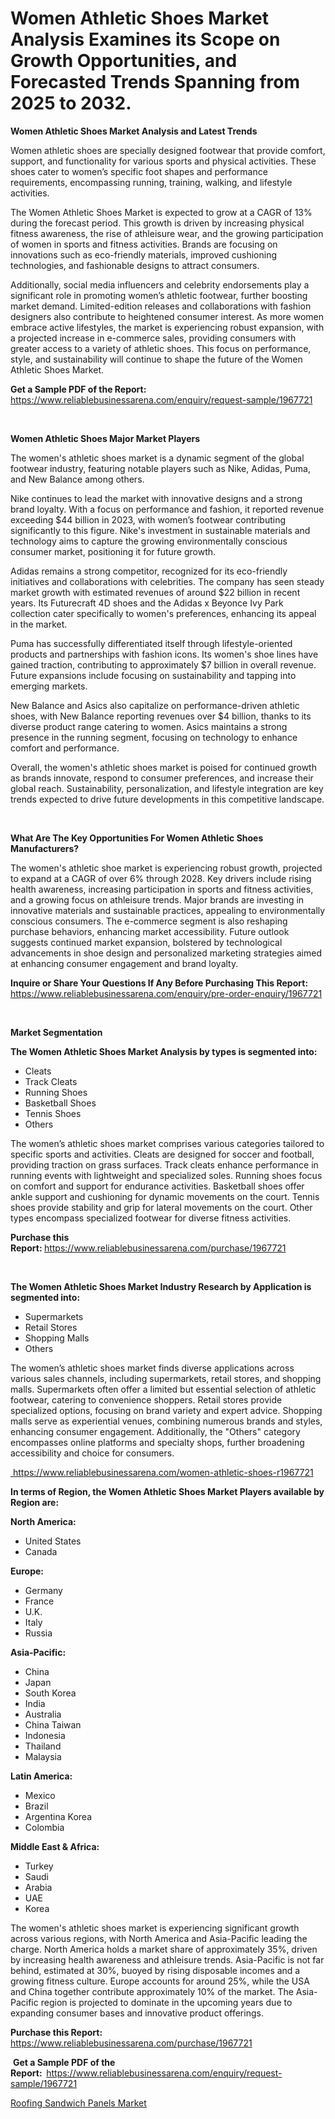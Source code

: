<p><h1>Women Athletic Shoes Market Analysis Examines its Scope on Growth Opportunities, and Forecasted Trends Spanning from 2025 to 2032.</h1></p><p><strong>Women Athletic Shoes Market Analysis and Latest Trends</strong></p>
<p><p>Women athletic shoes are specially designed footwear that provide comfort, support, and functionality for various sports and physical activities. These shoes cater to women’s specific foot shapes and performance requirements, encompassing running, training, walking, and lifestyle activities. </p><p>The Women Athletic Shoes Market is expected to grow at a CAGR of 13% during the forecast period. This growth is driven by increasing physical fitness awareness, the rise of athleisure wear, and the growing participation of women in sports and fitness activities. Brands are focusing on innovations such as eco-friendly materials, improved cushioning technologies, and fashionable designs to attract consumers. </p><p>Additionally, social media influencers and celebrity endorsements play a significant role in promoting women’s athletic footwear, further boosting market demand. Limited-edition releases and collaborations with fashion designers also contribute to heightened consumer interest. As more women embrace active lifestyles, the market is experiencing robust expansion, with a projected increase in e-commerce sales, providing consumers with greater access to a variety of athletic shoes. This focus on performance, style, and sustainability will continue to shape the future of the Women Athletic Shoes Market.</p></p>
<p><strong>Get a Sample PDF of the Report:&nbsp;</strong> <a href="https://www.reliablebusinessarena.com/enquiry/request-sample/1967721?utm_campaign=2488&utm_medium=2&utm_source=Github&utm_content=ia&utm_term=05042025&utm_id=women-athletic-shoes">https://www.reliablebusinessarena.com/enquiry/request-sample/1967721</a></p>
<p>&nbsp;</p>
<p><strong>Women Athletic Shoes Major Market Players</strong></p>
<p><p>The women's athletic shoes market is a dynamic segment of the global footwear industry, featuring notable players such as Nike, Adidas, Puma, and New Balance among others. </p><p>Nike continues to lead the market with innovative designs and a strong brand loyalty. With a focus on performance and fashion, it reported revenue exceeding $44 billion in 2023, with women’s footwear contributing significantly to this figure. Nike's investment in sustainable materials and technology aims to capture the growing environmentally conscious consumer market, positioning it for future growth.</p><p>Adidas remains a strong competitor, recognized for its eco-friendly initiatives and collaborations with celebrities. The company has seen steady market growth with estimated revenues of around $22 billion in recent years. Its Futurecraft 4D shoes and the Adidas x Beyonce Ivy Park collection cater specifically to women's preferences, enhancing its appeal in the market.</p><p>Puma has successfully differentiated itself through lifestyle-oriented products and partnerships with fashion icons. Its women's shoe lines have gained traction, contributing to approximately $7 billion in overall revenue. Future expansions include focusing on sustainability and tapping into emerging markets.</p><p>New Balance and Asics also capitalize on performance-driven athletic shoes, with New Balance reporting revenues over $4 billion, thanks to its diverse product range catering to women. Asics maintains a strong presence in the running segment, focusing on technology to enhance comfort and performance.</p><p>Overall, the women's athletic shoes market is poised for continued growth as brands innovate, respond to consumer preferences, and increase their global reach. Sustainability, personalization, and lifestyle integration are key trends expected to drive future developments in this competitive landscape.</p></p>
<p>&nbsp;</p>
<p><strong>What Are The Key Opportunities For Women Athletic Shoes Manufacturers?</strong></p>
<p><p>The women's athletic shoe market is experiencing robust growth, projected to expand at a CAGR of over 6% through 2028. Key drivers include rising health awareness, increasing participation in sports and fitness activities, and a growing focus on athleisure trends. Major brands are investing in innovative materials and sustainable practices, appealing to environmentally conscious consumers. The e-commerce segment is also reshaping purchase behaviors, enhancing market accessibility. Future outlook suggests continued market expansion, bolstered by technological advancements in shoe design and personalized marketing strategies aimed at enhancing consumer engagement and brand loyalty.</p></p>
<p><strong>Inquire or Share Your Questions If Any Before Purchasing This Report:</strong> <a href="https://www.reliablebusinessarena.com/enquiry/pre-order-enquiry/1967721?utm_campaign=2488&utm_medium=2&utm_source=Github&utm_content=ia&utm_term=05042025&utm_id=women-athletic-shoes">https://www.reliablebusinessarena.com/enquiry/pre-order-enquiry/1967721</a></p>
<p>&nbsp;</p>
<p><strong>Market Segmentation</strong></p>
<p><strong>The Women Athletic Shoes Market Analysis by types is segmented into:</strong></p>
<p><ul><li>Cleats</li><li>Track Cleats</li><li>Running Shoes</li><li>Basketball Shoes</li><li>Tennis Shoes</li><li>Others</li></ul></p>
<p><p>The women’s athletic shoes market comprises various categories tailored to specific sports and activities. Cleats are designed for soccer and football, providing traction on grass surfaces. Track cleats enhance performance in running events with lightweight and specialized soles. Running shoes focus on comfort and support for endurance activities. Basketball shoes offer ankle support and cushioning for dynamic movements on the court. Tennis shoes provide stability and grip for lateral movements on the court. Other types encompass specialized footwear for diverse fitness activities.</p></p>
<p><strong>Purchase this Report:&nbsp;</strong><a href="https://www.reliablebusinessarena.com/purchase/1967721?utm_campaign=2488&utm_medium=2&utm_source=Github&utm_content=ia&utm_term=05042025&utm_id=women-athletic-shoes">https://www.reliablebusinessarena.com/purchase/1967721</a></p>
<p>&nbsp;</p>
<p><strong>The Women Athletic Shoes Market Industry Research by Application is segmented into:</strong></p>
<p><ul><li>Supermarkets</li><li>Retail Stores</li><li>Shopping Malls</li><li>Others</li></ul></p>
<p><p>The women’s athletic shoes market finds diverse applications across various sales channels, including supermarkets, retail stores, and shopping malls. Supermarkets often offer a limited but essential selection of athletic footwear, catering to convenience shoppers. Retail stores provide specialized options, focusing on brand variety and expert advice. Shopping malls serve as experiential venues, combining numerous brands and styles, enhancing consumer engagement. Additionally, the "Others" category encompasses online platforms and specialty shops, further broadening accessibility and choice for consumers.</p></p>
<p><a href="https://www.reliablebusinessarena.com/women-athletic-shoes-r1967721?utm_campaign=2488&utm_medium=2&utm_source=Github&utm_content=ia&utm_term=05042025&utm_id=women-athletic-shoes">&nbsp;https://www.reliablebusinessarena.com/women-athletic-shoes-r1967721</a></p>
<p><strong>In terms of Region, the Women Athletic Shoes Market Players available by Region are:</strong></p>
<p>
    <p> <strong> North America: </strong>
        <ul>
            <li>United States</li>
            <li>Canada</li>
        </ul>
        </p> 
    <p> <strong> Europe: </strong>
        <ul>
            <li>Germany</li>
            <li>France</li>
            <li>U.K.</li>
            <li>Italy</li>
            <li>Russia</li>
        </ul>
        </p> 
    <p> <strong> Asia-Pacific: </strong>
        <ul>
            <li>China</li>
            <li>Japan</li>
            <li>South Korea</li>
            <li>India</li>
            <li>Australia</li>
            <li>China Taiwan</li>
            <li>Indonesia</li>
            <li>Thailand</li>
            <li>Malaysia</li>
        </ul>
        </p> 
    <p> <strong> Latin America: </strong>
        <ul>
            <li>Mexico</li>
            <li>Brazil</li>
            <li>Argentina Korea</li>
            <li>Colombia</li>
        </ul>
        </p> 
    <p> <strong> Middle East & Africa: </strong>
        <ul>
            <li>Turkey</li>
            <li>Saudi</li>
            <li>Arabia</li>
            <li>UAE</li>
            <li>Korea</li>
        </ul>
    </p>
    </p>
<p><p>The women's athletic shoes market is experiencing significant growth across various regions, with North America and Asia-Pacific leading the charge. North America holds a market share of approximately 35%, driven by increasing health awareness and athleisure trends. Asia-Pacific is not far behind, estimated at 30%, buoyed by rising disposable incomes and a growing fitness culture. Europe accounts for around 25%, while the USA and China together contribute approximately 10% of the market. The Asia-Pacific region is projected to dominate in the upcoming years due to expanding consumer bases and innovative product offerings.</p></p>
<p><strong>Purchase this Report: </strong><a href="https://www.reliablebusinessarena.com/purchase/1967721?utm_campaign=2488&utm_medium=2&utm_source=Github&utm_content=ia&utm_term=05042025&utm_id=women-athletic-shoes">https://www.reliablebusinessarena.com/purchase/1967721</a></p>
<p>&nbsp;<strong>Get a Sample PDF of the Report:&nbsp;&nbsp;</strong><a href="https://www.reliablebusinessarena.com/enquiry/request-sample/1967721?utm_campaign=2488&utm_medium=2&utm_source=Github&utm_content=ia&utm_term=05042025&utm_id=women-athletic-shoes">https://www.reliablebusinessarena.com/enquiry/request-sample/1967721</a></p>
<p><strong></strong></p>
<p><p><a href="https://github.com/sherikacas30/Market-Research-Report-List-1/blob/main/roofing-sandwich-panels-market.md?utm_campaign=2488&utm_medium=2&utm_source=Github&utm_content=ia&utm_term=05042025&utm_id=women-athletic-shoes">Roofing Sandwich Panels Market</a></p></p>